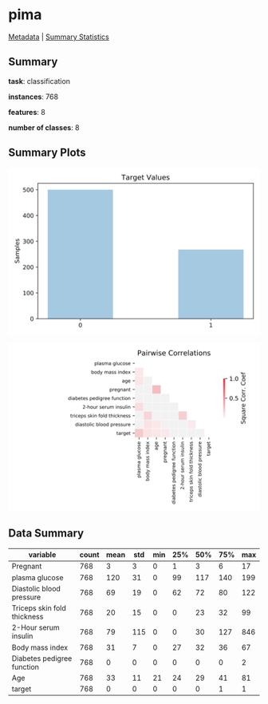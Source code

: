 # pima

[Metadata](metadata.yaml) | [Summary Statistics](summary_stats.csv)

## Summary

**task**: classification

**instances**: 768

**features**: 8

**number of classes**: 8

## Summary Plots

![Labels](label.svg)

![Corr](corr.svg)

## Data Summary

|	variable	|	count	|	mean	|	std	|	min	|	25%	|	50%	|	75%	|	max|
| --- | --- | --- | --- | --- | --- | --- | --- | --- |
|	Pregnant	|	768	|	3	|	3	|	0	|	1	|	3	|	6	|	17
|	plasma glucose	|	768	|	120	|	31	|	0	|	99	|	117	|	140	|	199
|	Diastolic blood pressure	|	768	|	69	|	19	|	0	|	62	|	72	|	80	|	122
|	Triceps skin fold thickness	|	768	|	20	|	15	|	0	|	0	|	23	|	32	|	99
|	2-Hour serum insulin	|	768	|	79	|	115	|	0	|	0	|	30	|	127	|	846
|	Body mass index	|	768	|	31	|	7	|	0	|	27	|	32	|	36	|	67
|	Diabetes pedigree function	|	768	|	0	|	0	|	0	|	0	|	0	|	0	|	2
|	Age	|	768	|	33	|	11	|	21	|	24	|	29	|	41	|	81
|	target	|	768	|	0	|	0	|	0	|	0	|	0	|	1	|	1
